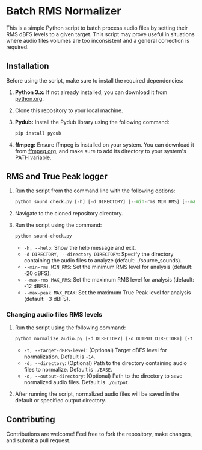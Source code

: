 # Batch RMS Normalizer

This is a simple Python script to batch process audio files by setting their RMS dBFS levels to a given target. This script may prove useful in situations where audio files volumes are too inconsistent and a general correction is required.

## Installation

Before using the script, make sure to install the required dependencies:

1. **Python 3.x:** If not already installed, you can download it from [python.org](https://www.python.org/downloads/).

2. Clone this repository to your local machine.

4. **Pydub:** Install the Pydub library using the following command:

    ```bash
    pip install pydub
    ```

4. **ffmpeg:** Ensure ffmpeg is installed on your system. You can download it from [ffmpeg.org](https://ffmpeg.org/download.html), and make sure to add its directory to your system's PATH variable.

## RMS and True Peak logger 
1. Run the script from the command line with the following options:
    ```py
    python sound_check.py [-h] [-d DIRECTORY] [--min-rms MIN_RMS] [--max-rms MAX_RMS] [--max-peak MAX_PEAK]
    ```
2. Navigate to the cloned repository directory.
3. Run the script using the command:

    ```bash
    python sound-check.py
    ```

    - `-h, --help`: Show the help message and exit.
    - `-d DIRECTORY, --directory DIRECTORY`: Specify the directory containing the audio files to analyze (default: ./source_sounds).
    - `--min-rms MIN_RMS`: Set the minimum RMS level for analysis (default: -20 dBFS).
    - `--max-rms MAX_RMS`: Set the maximum RMS level for analysis (default: -12 dBFS).
    - `--max-peak MAX_PEAK`: Set the maximum True Peak level for analysis (default: -3 dBFS).

### Changing audio files RMS levels
 1. Run the script using the following command:

    ```bash
    python normalize_audio.py [-d DIRECTORY] [-o OUTPUT_DIRECTORY] [-t TARGET_DBFS_LEVEL]
    ```

    - `-t, --target-dBFS-level`: (Optional) Target dBFS level for normalization. Default is `-14`.
    - `-d, --directory`: (Optional) Path to the directory containing audio files to normalize. Default is `./BASE`.
    - `-o, --output-directory`: (Optional) Path to the directory to save normalized audio files. Default is `./output`.

2. After running the script, normalized audio files will be saved in the default or specified output directory.

## Contributing

Contributions are welcome! Feel free to fork the repository, make changes, and submit a pull request.
